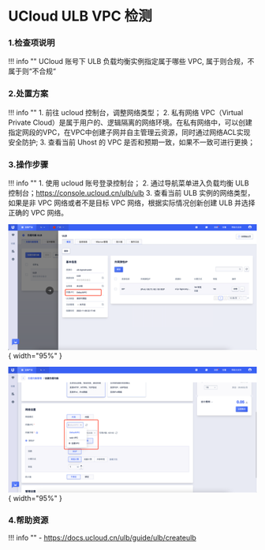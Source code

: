 # UCloud ULB VPC 检测

### 1.检查项说明
!!! info ""
    UCloud 账号下 ULB 负载均衡实例指定属于哪些 VPC, 属于则合规，不属于则“不合规“

### 2.处置方案
!!! info ""
    1. 前往 ucloud 控制台，调整网络类型；
    2. 私有网络 VPC（Virtual Private Cloud）是属于用户的、逻辑隔离的网络环境。在私有网络中，可以创建指定网段的VPC，在VPC中创建子网并自主管理云资源，同时通过网络ACL实现安全防护;
    3. 查看当前 Uhost 的 VPC 是否和预期一致，如果不一致可进行更换；

### 3.操作步骤
!!! info ""
    1. 使用 ucloud 账号登录控制台；
    2. 通过导航菜单进入负载均衡 ULB 控制台；https://console.ucloud.cn/ulb/ulb
    3. 查看当前 ULB 实例的网络类型，如果是非 VPC 网络或者不是目标 VPC 网络，根据实际情况创新创建 ULB 并选择正确的 VPC 网络。

![处置方案](../../img/suggest/ucloud/ulb-vpc-status.png){ width="95%" }

![处置方案](../../img/suggest/ucloud/ulb-create-select-vpc.png){ width="95%" }


### 4.帮助资源
!!! info ""
    - https://docs.ucloud.cn/ulb/guide/ulb/createulb
